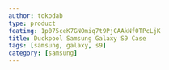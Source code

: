 ```yaml
---
author: tokodab
type: product
featimg: 1p075ceK7GNOmiq7t9PjCAAkNf0TPcLjK
title: Duckpool Samsung Galaxy S9 Case
tags: [samsung, galaxy, s9]
category: [samsung]
---
```

